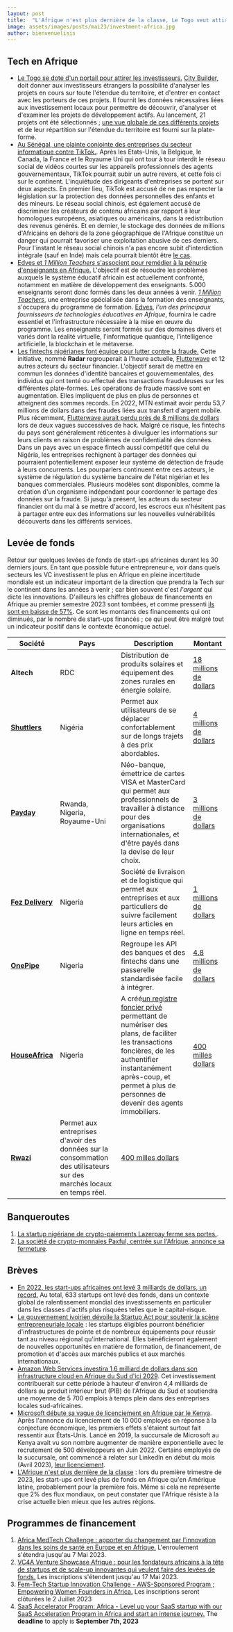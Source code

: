 ```yaml
---
layout: post
title:  "L'Afrique n'est plus dernière de la classe, Le Togo veut attirer des investisseurs, Une plainte commune contre TikTok au Sénégal."
image: assets/images/posts/mai23/investment-africa.jpg
author: bienvenuelisis
---
```


## Tech en Afrique

- [Le Togo se dote d&#39;un portail pour attirer les investisseurs.](https://blognet.tg/city-builder-le-portail-togolais-pour-attirer-les-investissements/) [City Builder](https://www.citivelocity.com/citybuilder/eppublic/cb/togo), doit donner aux investisseurs étrangers la possibilité d'analyser les projets en cours sur toute l'étendue du territoire, et d'entrer en contact avec les porteurs de ces projets. Il fournit les données nécessaires liées aux investissement locaux pour permettre de découvrir, d'analyser et d'examiner les projets de développement actifs. Au lancement, 21 projets ont été sélectionnés ; [une vue globale de ces différents projets](https://www.citivelocity.com/citybuilder/eppublic/cb/togo/all) et de leur répartition sur l'étendue du territoire est fourni sur la plate-forme.
- [Au Sénégal, une plainte conjointe des entreprises du secteur informatique contre TikTok.](https://blognet.tg/senegal-tiktok-dans-le-viseur-des-entreprises-du-secteur-tic/). Après les Etats-Unis, la Belgique, le Canada, la France et le Royaume Uni qui ont tour à tour interdit le réseau social de vidéos courtes sur les appareils professionnels des agents gouvernementaux, TikTok pourrait subir un autre revers, et cette fois ci sur le continent. L'inquiétude des dirigeants d'entreprises se portent sur deux aspects. En premier lieu, TikTok est accusé de ne pas respecter la législation sur la protection des données personnelles des enfants et des mineurs. Le réseau social chinois, est également accusé de discriminer les créateurs de contenu africains par rapport à leur homologues européens, asiatiques ou américains, dans la redistribution des revenus générés. Et en dernier, le stockage des données de millions d'Africains en dehors de la zone géographique de l'Afrique constitue un danger qui pourrait favoriser une exploitation abusive de ces derniers. Pour l'instant le réseau social chinois n'a pas encore subit d'interdiction intégrale (sauf en Inde) mais cela pourrait bientôt être [le cas](https://spectrumnews1.com/ma/worcester/news/2023/03/01/continued-push-to-get-tik-tok-banned-on-massachusetts-government-devices).
- [Edves et *1 Million Teachers* s&#39;associent pour remédier à la pénurie d&#39;enseignants en Afrique.](https://disrupt-africa.com/2023/04/14/edves-announces-a-strategic-partnership-with-1-million-teachers/) L'objectif est de résoudre les problèmes auxquels le système éducatif africain est actuellement confronté, notamment en matière de développement des enseignants. 5.000 enseignants seront donc formés dans les deux années à venir. *[1 Million Teachers](https://www.1millionteachers.com/)*, une entreprise spécialisée dans la formation des enseignants, s'occupera du programme de formation. [Edves](https://www.edves.net/), *l'un des principaux fournisseurs de technologies éducatives en Afrique*, fournira le cadre essentiel et l'infrastructure nécessaire à la mise en œuvre du programme. Les enseignants seront formés sur des domaines divers et variés dont la réalité virtuelle, l'informatique quantique, l'intelligence artificielle, la blockchain et le métaverse.
- [Les fintechs nigérianes font équipe pour lutter contre la fraude.](https://techcabal.com/2023/04/20/teamup-to-fight-fraud/) Cette initiative, nommé **Radar** regrouperait à l'heure actuelle, [Flutterwave](https://flutterwave.com/ng) et 12 autres acteurs du secteur financier. L'objectif serait de mettre en commun les données d'identité bancaires et gouvernementales, des individus qui ont tenté ou effectué des transactions frauduleuses sur les différentes plate-formes. Les opérations de fraude massive sont en augmentation. Elles impliquent de plus en plus de personnes et atteignent des sommes records. En 2022, MTN estimait avoir perdu 53,7 millions de dollars dans des fraudes liées aux transfert d'argent mobile. Plus récemment, [Flutterwave aurait perdu près de 8 millions de dollars](https://techcabal.com/2023/04/05/flutterwave-denies-being-breached/) lors de deux vagues successives de hack. Malgré ce risque, les fintechs du pays sont généralement réticentes à divulguer les informations sur leurs clients en raison de problèmes de confidentialité des données. Dans un pays avec un espace fintech aussi compétitif que celui du Nigéria, les entreprises rechignent à partager des données qui pourraient potentiellement exposer leur système de détection de fraude à leurs concurrents.
  Les pourparlers continuent entre ces acteurs, le système de régulation du système bancaire de l'état nigérian et les banques commerciales. Plusieurs modèles sont disponibles, comme la création d'un organisme indépendant pour coordonner le partage des données sur la fraude.  Si jusqu'à présent, les acteurs du secteur financier ont du mal à se mettre d'accord, les escrocs eux n'hésitent pas à partager entre eux des informations sur les nouvelles vulnérabilités découverts dans les différents services.

## Levée de fonds

Retour sur quelques levées de fonds de start-ups africaines durant les 30 derniers jours. En tant que possible futur·e entrepreneur·e, voir dans quels secteurs les VC investissent le plus en Afrique en pleine incertitude mondiale est un indicateur important de la direction que prendra la Tech sur le continent dans les années à venir ; car bien souvent c'est *l'argent* qui dicte les innovations. D'ailleurs les chiffres globaux de financements en Afrique au premier semestre 2023 sont tombées, et comme pressenti [ils sont en baisse de 57%](https://disrupt-africa.com/2023/04/03/african-tech-startup-funding-dramatically-declines-in-q1-2023/). Ce sont les montants des financements qui ont diminués, par le nombre de start-ups financés ; ce qui peut être malgré tout un indicateur positif dans le contexte économique actuel.

| Société                                      | Pays                                                                                                                     | Description                                                                                                                                                                                                                                              | Montant                                                                                                                                     |
| ---------------------------------------------- | ------------------------------------------------------------------------------------------------------------------------ | -------------------------------------------------------------------------------------------------------------------------------------------------------------------------------------------------------------------------------------------------------- | ------------------------------------------------------------------------------------------------------------------------------------------- |
| **Altech**                               | RDC                                                                                                                      | Distribution de produits solaires et équipement des zones rurales en énergie solaire.                                                                                                                                                                  | [18 millions de dollars](https://disrupt-africa.com/2023/04/21/drcs-altech-group-raises-18m-growth-capital-to-expand-access-to-energy/)        |
| [**Shuttlers**](http://shuttlers.ng/)       | Nigéria                                                                                                                 | Permet aux utilisateurs de se déplacer confortablement sur de longs trajets à des prix abordables.                                                                                                                                                     | [4 millions de dollars](https://disrupt-africa.com/2023/04/06/nigerian-mobility-startup-shuttlers-raises-4m-funding-to-fuel-growth/)           |
| [**Payday**](https://www.usepayday.com/)    | Rwanda, Nigeria, Royaume-Uni                                                                                             | Néo-banque, émettrice de cartes VISA et MasterCard qui permet aux professionnels de travailler à distance pour des organisations internationales, et d'être payés dans la devise de leur choix.                                                     | [3 millions de dollars](https://disrupt-africa.com/2023/03/31/rwandas-payday-secures-3m-seed-round-to-drive-expansion/)                        |
| [**Fez Delivery**](https://fezdelivery.co/) | Nigeria                                                                                                                  | Société de livraison et de logistique qui permet aux entreprises et aux particuliers de suivre facilement leurs articles en ligne en temps réel.                                                                                                      | [1 millions de dollars](https://disrupt-africa.com/2023/03/30/nigerian-logistics-startup-fez-delivery-raises-1m-seed-funding-round/)           |
| [**OnePipe**](https://www.onepipe.io/)      | Nigeria                                                                                                                  | Regroupe les API des banques et des fintechs dans une passerelle standardisée facile à intégrer.                                                                                                                                                      | [4.8 millions de dollars](https://disrupt-africa.com/2023/03/29/nigerian-fintech-startup-onepipe-secures-4-8m-credit-facility-lays-off-staff/) |
| [**HouseAfrica**](https://houseafrica.io/)  | Nigeria                                                                                                                  | A créé[un registre foncier privé](https://sytemap.com/) permettant de numériser des plans, de faciliter les transactions foncières, de les authentifier instantanément après-coup, et permet à plus de personnes de devenir des agents immobiliers. | [400 milles dollars](https://disrupt-africa.com/2023/03/28/nigerian-prop-tech-startup-houseafrica-raises-400k-funding-round/)                  |
| [**Rwazi**](https://rwazi.com/)             | Permet aux entreprises d'avoir des données sur la consommation des utilisateurs sur des marchés locaux en temps réel. | [400 milles dollars](https://disrupt-africa.com/2023/03/28/nigerian-prop-tech-startup-houseafrica-raises-400k-funding-round/)                                                                                                                               |                                                                                                                                             |

## Banqueroutes

1. [La startup nigériane de crypto-paiements Lazerpay ferme ses portes.](https://disrupt-africa.com/2023/04/18/nigerian-crypto-payments-startup-lazerpay-shuts-down/).
2. [La société de crypto-monnaies Paxful, centrée sur l&#39;Afrique, annonce sa fermeture](https://techcabal.com/2023/04/05/africa-focused-crypto-firm-paxful-announces-closure/).

## Brèves

- [En 2022, les start-ups africaines ont levé 3 milliards de dollars, un record.](https://disrupt-africa.com/2023/02/06/african-tech-startup-funding-passes-3bn-mark-in-2022/) Au total, 633 startups ont levé des fonds, dans un contexte global de ralentissement mondial des investissements en particulier dans les classes d'actifs plus risquées telles que le capital-risque.
- [Le gouvernement ivoirien dévoile la Startup Act pour soutenir la scène entrepreneuriale locale](https://disrupt-africa.com/2023/03/31/ivorian-government-unveils-startup-act-to-support-local-entrepreneurship-scene/) : les startups éligibles pourront bénéficier d'infrastructures de pointe et de nombreux équipements pour réussir tant au niveau régional qu'international. Elles bénéficieront également de nouvelles opportunités en matière de formation, de financement, de promotion et d'accès aux marchés publics et aux marchés internationaux.
- [Amazon Web Services investira 1,6 milliard de dollars dans son infrastructure cloud en Afrique du Sud d&#39;ici 2029](https://www.wearetech.africa/fr/fils/tech-stars/amazon-web-services-investira-1-6-milliard-de-dollars-dans-son-infrastructure-cloud-en-afrique-du-sud-dici-2029). Cet investissement contribuerait sur cette période à hauteur d'environ 4,4 milliards de dollars au produit intérieur brut (PIB) de l'Afrique du Sud et soutiendra une moyenne de 5 700 emplois à temps plein dans des entreprises locales sud-africaines.
- [Microsoft débute sa vague de licenciement en Afrique par le Kenya](https://techcabal.com/2023/03/30/microsoft-begins-wave-of-african-layoffs-in-kenya/). Après l'annonce du licenciement de 10 000 employés en réponse à la conjecture économique, les premiers effets s'étaient surtout fait ressentir aux États-Unis. Lancé en 2019, la succursale de Microsoft au Kenya avait vu son nombre augmenter de manière exponentielle avec le recrutement de 500 développeurs en Juin 2022. Certains employés de la succursale, ont commencé à relater sur LinkedIn en début du mois (Avril 2023), [leur licenciement](https://www.linkedin.com/posts/kiruik_layoffs2023-career-microsoft-activity-7046777381943951360-QwBa/).
- [L&#39;Afrique n&#39;est plus dernière de la classe](https://thebigdeal.substack.com/p/q123vsworld) : lors du première trimestre de 2023, les start-ups ont levé plus de fonds en Afrique qu'en Amérique latine, probablement pour la première fois. Même si cela ne représente que 2% des flux mondiaux, on peut constater que l'Afrique résiste à la crise actuelle bien mieux que les autres régions.

## Programmes de financement

1. [Africa MedTech Challenge : apporter du changement par l&#39;innovation dans les soins de santé en Europe et en Afrique.](https://vc4a.com/agorize/africa-medtech-challenge/) L'enroulement s'étendra jusqu'au 7 Mai 2023.
2. [VC4A Venture Showcase Afrique : pour les fondateurs africains à la tête de startups et de scale-up innovantes qui veulent faire des levées de fonds.](https://vc4a.com/vc4a/vc4a-venture-showcase-africa-2023/) Les inscriptions s'étendent jusqu'au 17 Mai 2023.
3. [Fem-Tech Startup Innovation Challenge - AWS-Sponsored Program ; Empowering Women Founders in Africa.](https://enrichinafrica.agorize.com/en/challenges/africarena-fem-tech-startup-innovation-challenge-summit-2023) Les inscriptions seront clôturées le 2 Juillet 2023
4. [SaaS Accelerator Program:  Africa - Level up your SaaS startup with our SaaS Acceleration Program in Africa and start an intense journey.](https://startupwiseguys.com/all-programs/saas-accelerator-program-africa/) The **deadline** to apply is **September 7th, 2023**
